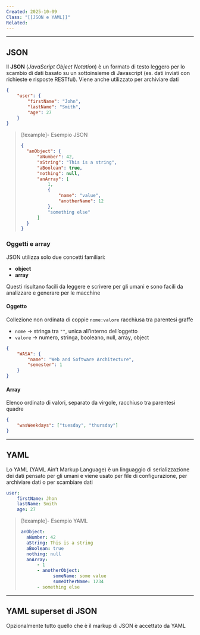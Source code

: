 ```yaml
---
Created: 2025-10-09
Class: "[[JSON e YAML]]"
Related:
---
```

---
## JSON
Il **JSON** (*JavaScript Object Notation*) è un formato di testo leggero per lo scambio di dati basato su un sottoinsieme di Javascript (es. dati inviati con richieste e risposte RESTful). Viene anche utilizzato per archiviare dati

```json
{
	"user": {
		"firstName": "John",
		"lastName": "Smith",
		"age": 27
	}
}
```

>[!example]- Esempio JSON
>
>```json
>{
>	"anObject": {
>		"aNumber": 42,
>		"aString": "This is a string",
>		"aBoolean": true,
>		"nothing": null,
>		"anArray": [
>			1,
>			{
>				"name": "value",
>				"anotherName": 12
>			},
>			"something else"
>		]
>	}
>}
>```

### Oggetti e array
JSON utilizza solo due concetti familiari:
- **object**
- **array**

Questi risultano facili da leggere e scrivere per gli umani e sono facili da analizzare e generare per le macchine

#### Oggetto
Collezione non ordinata di coppie `nome:valore` racchiusa tra parentesi graffe
- `nome` → stringa tra `""`, unica all’interno dell’oggetto
- `valore` → numero, stringa, booleano, null, array, object

```json
{
	"WASA": {
		"name": "Web and Software Architecture",
		"semester": 1
	}
}
```

#### Array
Elenco ordinato di valori, separato da virgole, racchiuso tra parentesi quadre

```json
{
	"wasWeekdays": ["tuesday", "thursday"]
}
```

---
## YAML
Lo YAML (YAML Ain’t Markup Language) è un linguaggio di serializzazione dei dati pensato per gli umani e viene usato per file di configurazione, per archiviare dati o per scambiare dati

```yaml
user:
	firstName: Jhon
	lastName: Smith
	age: 27
```

> [!example]- Esempio YAML
>```yaml
>anObject:
>	aNumber: 42
>	aString: This is a string
>	aBoolean: true
>	nothing: null
>	anArray:
>		- 1
>		- anotherObject:
>			  someName: some value
>			  someOtherName: 1234
>		- something else
>```

---
## YAML superset di JSON
Opzionalmente tutto quello che è il markup di JSON è accettato da YAML